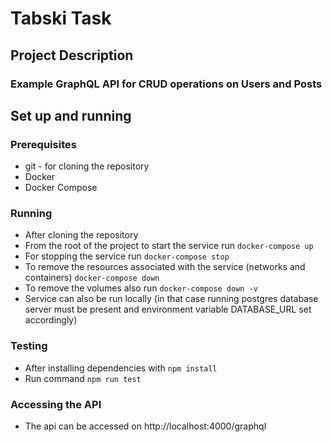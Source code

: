 # Tabski Task

## Project Description
### Example GraphQL API for CRUD operations on Users and Posts

## Set up and running
### Prerequisites
* git - for cloning the repository
* Docker
* Docker Compose

### Running
* After cloning the repository
* From the root of the project to start the service run
`docker-compose up`
* For stopping the service run 
`docker-compose stop`
* To remove the resources associated with the service (networks and containers) 
`docker-compose down`
* To remove the volumes also run
`docker-compose down -v`
* Service can also be run locally (in that case running postgres database server must be present and environment variable DATABASE_URL set accordingly)

### Testing
* After installing dependencies with
`npm install`
* Run command
`npm run test`

### Accessing the API
* The api can be accessed on http://localhost:4000/graphql